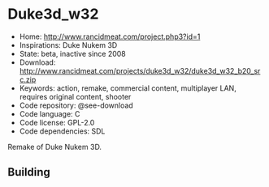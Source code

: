 # Duke3d_w32

- Home: http://www.rancidmeat.com/project.php3?id=1
- Inspirations: Duke Nukem 3D
- State: beta, inactive since 2008
- Download: http://www.rancidmeat.com/projects/duke3d_w32/duke3d_w32_b20_src.zip
- Keywords: action, remake, commercial content, multiplayer LAN, requires original content, shooter
- Code repository: @see-download
- Code language: C
- Code license: GPL-2.0
- Code dependencies: SDL

Remake of Duke Nukem 3D.

## Building

